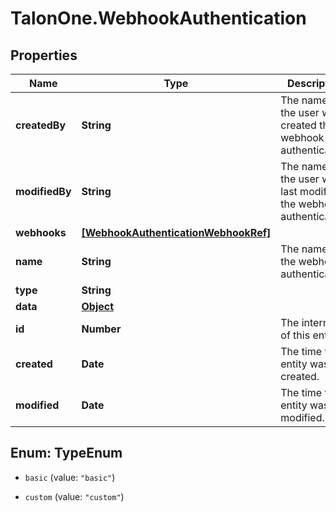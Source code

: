 # TalonOne.WebhookAuthentication

## Properties

Name | Type | Description | Notes
------------ | ------------- | ------------- | -------------
**createdBy** | **String** | The name of the user who created the webhook authentication. | 
**modifiedBy** | **String** | The name of the user who last modified the webhook authentication. | 
**webhooks** | [**[WebhookAuthenticationWebhookRef]**](WebhookAuthenticationWebhookRef.md) |  | 
**name** | **String** | The name of the webhook authentication. | 
**type** | **String** |  | 
**data** | [**Object**](.md) |  | 
**id** | **Number** | The internal ID of this entity. | 
**created** | **Date** | The time this entity was created. | 
**modified** | **Date** | The time this entity was last modified. | 



## Enum: TypeEnum


* `basic` (value: `"basic"`)

* `custom` (value: `"custom"`)




